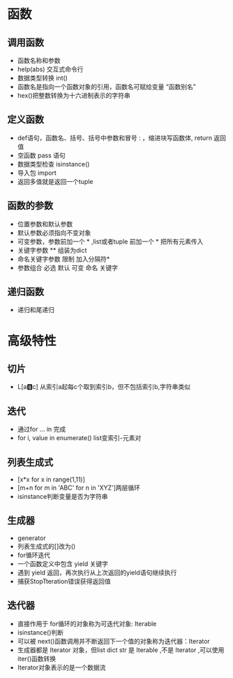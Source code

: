 # 函数
## 调用函数

* 函数名称和参数
* help(abs) 交互式命令行
* 数据类型转换 int()
* 函数名是指向一个函数对象的引用，函数名可赋给变量 “函数别名”
* hex()把整数转换为十六进制表示的字符串

## 定义函数

* def语句，函数名、括号、括号中参数和冒号 : ，缩进块写函数体, return 返回值
* 空函数 pass 语句
* 数据类型检查 isinstance()
* 导入包 import
* 返回多值就是返回一个tuple

## 函数的参数

* 位置参数和默认参数
* 默认参数必须指向不变对象
* 可变参数，参数前加一个 * ,list或者tuple 前加一个 * 把所有元素传入
* 关键字参数 ** 组装为dict
* 命名关键字参数 限制 加入分隔符*
* 参数组合 必选 默认 可变 命名 关键字

## 递归函数

* 递归和尾递归

# 高级特性
## 切片

* L[a:b:c] 从索引a起每c个取到索引b，但不包括索引b,字符串类似

## 迭代

* 通过for ... in 完成
* for i, value in enumerate() list变索引-元素对

## 列表生成式

* [x*x for x in range(1,11)]
* [m+n for m in 'ABC' for n in 'XYZ']两层循环
* isinstance判断变量是否为字符串

## 生成器

* generator
* 列表生成式的[]改为()
* for循环迭代
* 一个函数定义中包含 yield 关键字
* 遇到 yield 返回，再次执行从上次返回的yield语句继续执行
* 捕获StopTteration错误获得返回值

## 迭代器

* 直接作用于 for循环的对象称为可迭代对象: Iterable
* isinstance()判断
* 可以被 next()函数调用并不断返回下一个值的对象称为迭代器：Iterator
* 生成器都是 Iterator 对象，但list dict str 是 Iterable ,不是 Iterator ,可以使用iter()函数转换
* Iterator对象表示的是一个数据流
